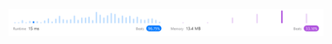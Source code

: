 ![Results of Add Digits.](https://github.com/ccbrantley/LeetCode/blob/main/258-AddDigits/image.png)
